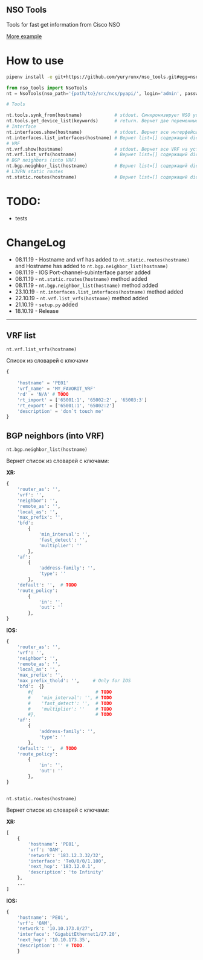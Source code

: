 NSO Tools
-

Tools for fast get information from Cisco NSO


[More example](https://github.com/NSO-developer/nso-5-day-training/blob/master/nso_python_api_examples.py)

# How to use

```bash
pipenv install -e git+https://github.com/yuryrunx/nso_tools.git#egg=nso_tools
```

```python
from nso_tools import NsoTools
nt = NsoTools(nso_path='{path/to}/src/ncs/pyapi/', login='admin', password='admin')

# Tools

nt.tools.synk_from(hostname)            # stdout. Синхронизирует NSO устройства от реального девайса. Выведет лог в stdout
nt.tools.get_device_list(keywords)      # return. Вернет две переменные. Список устройств, у которых keywords входит в Hostname, колличество устройств.
# Interface
nt.interfaces.show(hostname)            # stdout. Вернет все интерфейсы на устройстве (hostname)
nt.interfaces.list_interfaces(hostname) # Вернет list=[] содержащий dict={}. [{interface='', vrf='', ipaddres=''}, {}, {}]
# VRF
nt.vrf.show(hostname)                   # stdout. Вернет все VRF на устройстве (hostname)
nt.vrf.list_vrfs(hostname)              # Вернет list=[] содержащий dict={}. [{name='', import='', export=''}, {}, {}]
# BGP neighbors (into VRF)
nt.bgp.neighbor_list(hostname)          # Вернет list=[] содержащий dict={}. 
# L3VPN static routes
nt.static.routes(hostname)              # Вернет list=[] содержащий dict={}.
```




# TODO:
- tests

# ChangeLog

- 08.11.19 - Hostname and vrf has added to `nt.static.routes(hostname) ` and Hostname has added to `nt.bgp.neighbor_list(hostname) `
- 08.11.19 - IOS Port-channel-subinterface parser added
- 08.11.19 - `nt.static.routes(hostname)` method added
- 08.11.19 - `nt.bgp.neighbor_list(hostname)` method added
- 23.10.19 - `nt.interfaces.list_interfaces(hostname)` method added
- 22.10.19 - `nt.vrf.list_vrfs(hostname)` method added
- 21.10.19 - `setup.py` added
- 18.10.19 - Release

---
## VRF list
`nt.vrf.list_vrfs(hostname)`      

Список из словарей с ключами

```python
{
    
    'hostname' = 'PE01'
    'vrf_name' = 'MY_FAVORIT_VRF'
    'rd' = 'N/A' # TODO
    'rt_import' = ['65001:1', '65002:2' , '65003:3']
    'rt_export' = ['65001:1', '65002:2']
    'description' = 'don`t touch me'
}
```

## BGP neighbors (into VRF)

`nt.bgp.neighbor_list(hostname)`         

Вернет список из словарей с ключами: 

**XR:**	
```python
{
    'router_as': '',
    'vrf': '',
    'neighbor': '',
    'remote_as': '',
    'local_as': '',
    'max_prefix': '',
    'bfd': 
        {
            'min_interval': '', 
            'fast_detect': '', 
            'multiplier': ''
        }, 
    'af':  
        {
            'address-family': '', 
            'type': ''
        },
    'default': '',  # TODO
    'route_policy': 
        {
            'in': '',
            'out': ''
        },
}
```	


**IOS:** 	
```python
{
    'router_as': '',
    'vrf': '',
    'neighbor': '',
    'remote_as': '',
    'local_as': '',
    'max_prefix': '',
    'max_prefix_thold': '',     # Only for IOS
    'bfd':  {}                    
        #{                       # TODO 
        #    'min_interval': '', # TODO 
        #    'fast_detect': '',  # TODO 
        #    'multiplier': ''    # TODO 
        #},                      # TODO 
    'af':  
        {
            'address-family': '', 
            'type': ''
        },
    'default': '',  # TODO
    'route_policy': 
        {
            'in': '',
            'out': ''
        },
}
```	

## 

`nt.static.routes(hostname)`

Вернет список из словарей с ключами: 

**XR:**
```python 
[
    {
        'hostname': 'PE01', 
        'vrf': 'OAM',
        'network': '183.12.3.32/32', 
        'interface': 'Te0/0/0/1.100', 
        'next_hop': '183.12.0.1', 
        'description': 'to Infinity'
    },
    ...
]
```

**IOS:** 
```python
{
    'hostname': 'PE01', 
    'vrf': 'OAM',
    'network': '10.10.173.0/27', 
    'interface': 'GigabitEthernet1/27.20', 
    'next_hop': '10.10.173.35', 
    'description': '' # TODO.
    }
```